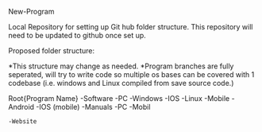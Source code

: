 New-Program

Local Repository for setting up Git hub folder structure.
This repository will need to be updated to github once set up.

Proposed folder structure:

*This structure may change as needed.
*Program branches are fully seperated, will try to write code so multiple os bases can be covered with 1 codebase (i.e. windows and Linux compiled from save source code.)

Root{Program Name}
	-Software
		-PC
			-Windows
			-IOS
			-Linux
		-Mobile
			-Android
			-IOS (mobile)
	-Manuals
		-PC
		-Mobil

	-Website
